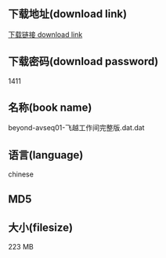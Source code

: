 ## 下载地址(download link)
[下载链接 download link](https://tutu365.netlify.app/?s=beyond-avseq01-%E9%A3%9E%E8%B6%8A%E5%B7%A5%E4%BD%9C%E9%97%B4%E5%AE%8C%E6%95%B4%E7%89%88.dat)

## 下载密码(download password)
1411

## 名称(book name)
beyond-avseq01-飞越工作间完整版.dat.dat

## 语言(language)
chinese

## MD5


## 大小(filesize)
223 MB
